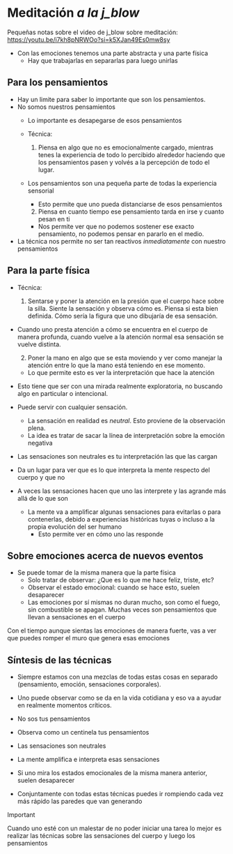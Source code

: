 # Meditación *a la j_blow*

Pequeñas notas sobre el video de j_blow sobre meditación:
<https://youtu.be/i7kh8pNRWOo?si=k5XJan49Es0mw8sy>

- Con las emociones tenemos una parte abstracta y una parte física
  - Hay que trabajarlas en separarlas para luego unirlas

## Para los pensamientos

- Hay un limite para saber lo importante que son los pensamientos.
- No somos nuestros pensamientos
  - Lo importante es desapegarse de esos pensamientos
  - Técnica:
    1. Piensa en algo que no es emocionalmente cargado,
       mientras tenes la experiencia de todo lo percibido alrededor
       haciendo que los pensamientos pasen y volvés a la percepción
       de todo el lugar.
  - Los pensamientos son una pequeña parte de todas la experiencia sensorial
    - Esto permite que uno pueda distanciarse de esos pensamientos

    2. Piensa en cuanto tiempo ese pensamiento tarda en irse y cuanto pesan en ti
      - Nos permite ver que no podemos sostener ese exacto pensamiento,
        no podemos pensar en pararlo en el medio.
- La técnica nos permite no ser tan reactivos *inmediatamente* con nuestro pensamientos

## Para la parte física

- Técnica:
  1. Sentarse y poner la atención en la presión que el cuerpo hace sobre la silla.
     Siente la sensación y observa cómo es.
     Piensa si esta bien definida.
     Cómo sería la figura que uno dibujaría de esa sensación.
- Cuando uno presta atención a cómo se encuentra en el cuerpo de manera profunda,
  cuando vuelve a la atención normal esa sensación se vuelve distinta.

  2. Poner la mano en algo que se esta moviendo y ver como manejar la atención
     entre lo que la mano está teniendo en ese momento.
  - Lo que permite esto es ver la interpretación que hace la atención

- Esto tiene que ser con una mirada realmente exploratoria, no buscando algo
  en particular o intencional.
- Puede servir con cualquier sensación.
  - La sensación en realidad es *neutral*.
    Esto proviene de la observación plena.
  - La idea es tratar de sacar la línea de interpretación sobre la emoción negativa

- Las sensaciones son neutrales es tu interpretación las que las cargan
- Da un lugar para ver que es lo que interpreta la mente respecto del cuerpo y que no
- A veces las sensaciones hacen que uno las interprete y
  las agrande más allá de lo que son
  - La mente va a amplificar algunas sensaciones para evitarlas o para contenerlas,
    debido a experiencias históricas tuyas o incluso a la propia evolución del ser humano
    - Esto permite ver en cómo uno las responde

## Sobre emociones acerca de nuevos eventos

- Se puede tomar de la misma manera que la parte física
  - Solo tratar de observar: ¿Que es lo que me hace feliz, triste, etc?
  - Observar el estado emocional: cuando se hace esto, suelen desaparecer
  - Las emociones por sí mismas no duran mucho,
    son como el fuego, sin combustible se apagan.
    Muchas veces son pensamientos que llevan a sensaciones en el cuerpo

Con el tiempo aunque sientas las emociones de manera fuerte,
vas a ver que puedes romper
el muro que genera esas emociones

## Síntesis de las técnicas

- Siempre estamos con una mezclas de todas estas cosas en separado 
  (pensamiento, emoción, sensaciones corporales).
- Uno puede observar como se da en la vida cotidiana
  y eso va a ayudar en realmente momentos críticos.

- No sos tus pensamientos
- Observa como un centinela tus pensamientos

- Las sensaciones son neutrales
- La mente amplifica e interpreta esas sensaciones

- Si uno mira los estados emocionales de la misma manera anterior,
  suelen desaparecer
- Conjuntamente con todas estas técnicas puedes ir rompiendo
  cada vez más rápido las paredes que van generando

> [!IMPORTANT]
> Cuando uno esté con un malestar de no poder iniciar una tarea lo mejor es
  realizar las técnicas sobre las sensaciones del cuerpo y luego los pensamientos
